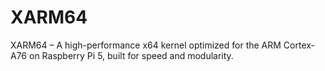 # XARM64
XARM64 – A high-performance x64 kernel optimized for the ARM Cortex-A76 on Raspberry Pi 5, built for speed and modularity.
